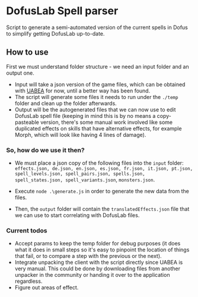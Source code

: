 # DofusLab Spell parser

Script to generate a semi-automated version of the current spells in Dofus to simplify getting DofusLab up-to-date.

## How to use

First we must understand folder structure - we need an input folder and an output one.

- Input will take a json version of the game files, which can be obtained with [UABEA](https://github.com/nesrak1/UABEA) for now, until a better way has been found.
- The script will generate some files it needs to run under the `./temp` folder and clean up the folder afterwards.
- Output will be the autogenerated files that we can now use to edit DofusLab spell file (keeping in mind this is by no means a copy-pasteable version, there's some manual work involved like some duplicated effects on skills that have alternative effects, for example Morph, which will look like having 4 lines of damage).

### So, how do we use it then?

- We must place a json copy of the following files into the `input` folder:
  `effects.json, de.json, en.json, es.json, fr.json, it.json, pt.json, spell_levels.json, spell_pairs.json, spells.json, spell_states.json, spell_variants.json`, `monsters.json`.

- Execute `node .\generate.js` in order to generate the new data from the files.

- Then, the `output` folder will contain the `translatedEffects.json` file that we can use to start correlating with DofusLab files.

### Current todos

- Accept params to keep the temp folder for debug purposes (it does what it does in small steps so it's easy to pinpoint the location of things that fail, or to compare a step with the previous or the next).
- Integrate unpacking the client with the script directly since UABEA is very manual. This could be done by downloading files from another unpacker in the community or handing it over to the application regardless.
- Figure out areas of effect.
